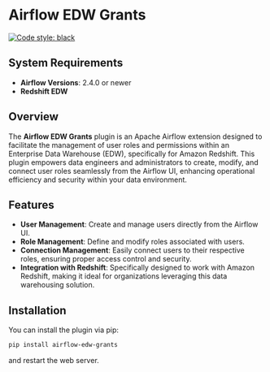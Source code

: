 # Airflow EDW Grants

[![Code style: black](https://img.shields.io/badge/code%20style-black-000000.svg)](https://github.com/psf/black)

## System Requirements

- **Airflow Versions**: 2.4.0 or newer
- **Redshift EDW**

## Overview

The **Airflow EDW Grants** plugin is an Apache Airflow extension designed to facilitate the management of user roles and permissions within an Enterprise Data Warehouse (EDW), specifically for Amazon Redshift. This plugin empowers data engineers and administrators to create, modify, and connect user roles seamlessly from the Airflow UI, enhancing operational efficiency and security within your data environment.

## Features

- **User Management**: Create and manage users directly from the Airflow UI.
- **Role Management**: Define and modify roles associated with users.
- **Connection Management**: Easily connect users to their respective roles, ensuring proper access control and security.
- **Integration with Redshift**: Specifically designed to work with Amazon Redshift, making it ideal for organizations leveraging this data warehousing solution.

## Installation

You can install the plugin via pip:

```bash
pip install airflow-edw-grants
```

and restart the web server.

